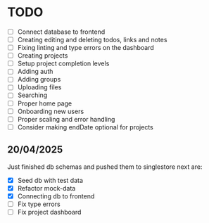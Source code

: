 # TODO

- [ ] Connect database to frontend
- [ ] Creating editing and deleting todos, links and notes
- [ ] Fixing linting and type errors on the dashboard
- [ ] Creating projects
- [ ] Setup project completion levels
- [ ] Adding auth
- [ ] Adding groups
- [ ] Uploading files
- [ ] Searching
- [ ] Proper home page
- [ ] Onboarding new users
- [ ] Proper scaling and error handling
- [ ] Consider making endDate optional for projects

## 20/04/2025
Just finished db schemas and pushed them to singlestore next are:

- [x] Seed db with test data
- [x] Refactor mock-data
- [x] Connecting db to frontend
- [ ] Fix type errors
- [ ] Fix project dashboard
